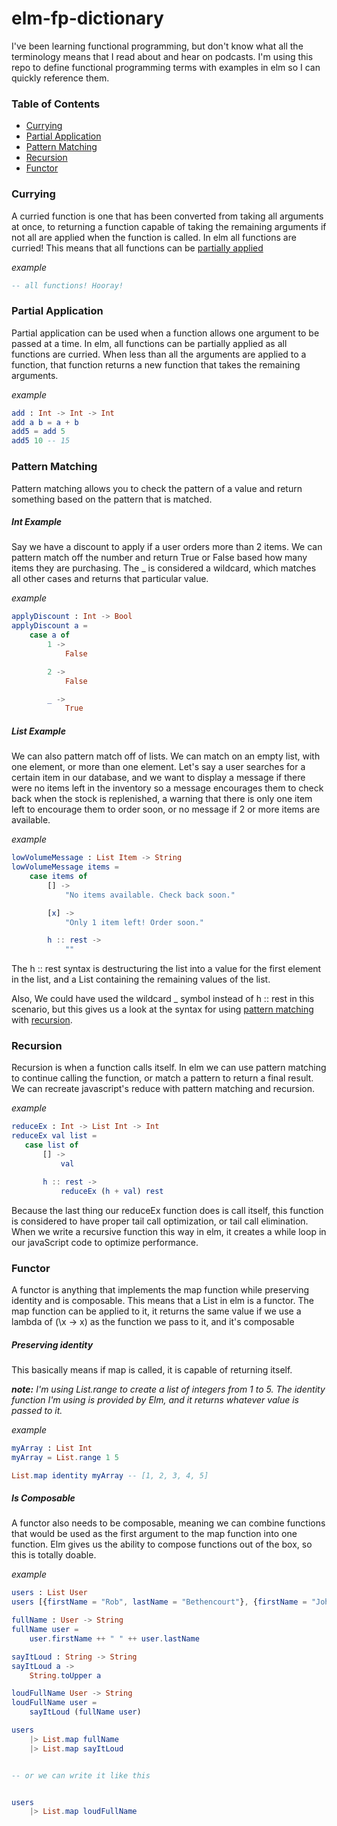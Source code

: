 # elm-fp-dictionary
I've been learning functional programming, but don't know what all the terminology means that I read about and hear on podcasts. I'm using this repo to define functional programming terms with examples in elm so I can quickly reference them.

### Table of Contents
* [Currying](#currying)
* [Partial Application](#partial-application)
* [Pattern Matching](#pattern-matching)
* [Recursion](#recursion)
* [Functor](#functor)

### Currying
A curried function is one that has been converted from taking all arguments at once, to returning a function capable of taking the remaining arguments if not all are applied when the function is called. In elm all functions are curried! This means that all functions can be [partially applied](#partial-application)

*example*

```elm
-- all functions! Hooray!
```

### Partial Application
Partial application can be used when a function allows one argument to be passed at a time. In elm, all functions can be partially applied as all functions are curried. When less than all the arguments are applied to a function, that function returns a new function that takes the remaining arguments.

*example*
```elm
add : Int -> Int -> Int
add a b = a + b
add5 = add 5
add5 10 -- 15
```

### Pattern Matching
Pattern matching allows you to check the pattern of a value and return something based on the pattern that is matched.
##### Int Example
Say we have a discount to apply if a user orders more than 2 items. We can pattern match off the number and return True or False based how many items they are purchasing. The _ is considered a wildcard, which matches all other cases and returns that particular value.

*example*
```elm
applyDiscount : Int -> Bool
applyDiscount a =
    case a of
        1 ->
            False

        2 ->
            False

        _ ->
            True
```
##### List Example
We can also pattern match off of lists. We can match on an empty list, with one element, or more than one element. Let's say a user  searches for a certain item in our database, and we want to display a message if there were no items left in the inventory so a message encourages them to check back when the stock is replenished, a warning that there is only one item left to encourage them to order soon, or no message if 2 or more items are available.

*example*

```elm
lowVolumeMessage : List Item -> String
lowVolumeMessage items =
    case items of
        [] ->
            "No items available. Check back soon."

        [x] ->
            "Only 1 item left! Order soon."

        h :: rest ->
            ""
```
The h :: rest syntax is destructuring the list into a value for the first element in the list, and a List containing the remaining values of the list.

Also, We could have used the wildcard _ symbol instead of h :: rest in this scenario, but this gives us a look at the syntax for using [pattern matching](#pattern-matching) with [recursion](#recursion).

### Recursion

Recursion is when a function calls itself. In elm we can use pattern matching to continue calling the function, or match a pattern to return a final result. We can recreate javascript's reduce with pattern matching and recursion.

*example*

```elm
reduceEx : Int -> List Int -> Int
reduceEx val list =
   case list of
       [] ->
           val

       h :: rest ->
           reduceEx (h + val) rest
```

Because the last thing our reduceEx function does is call itself, this function is considered to have proper tail call optimization, or tail call elimination. When we write a recursive function this way in elm, it creates a while loop in our javaScript code to optimize performance.

### Functor

A functor is anything that implements the map function while preserving identity and is composable. This means that a List in elm is a functor. The map function can be applied to it, it returns the same value if we use a lambda of (\x -> x) as the function we pass to it, and it's composable

##### Preserving identity
This basically means if map is called, it is capable of returning itself.

_**note:** I'm using List.range to create a list of integers from 1 to 5. The identity function I'm using is provided by Elm, and it  returns whatever value is passed to it._

*example*

```elm
myArray : List Int
myArray = List.range 1 5

List.map identity myArray -- [1, 2, 3, 4, 5]
```

##### Is Composable
A functor also needs to be composable, meaning we can combine functions that would be used as the first argument to the map function into one function. Elm gives us the ability to compose functions out of the box, so this is totally doable.

*example*

```elm
users : List User
users [{firstName = "Rob", lastName = "Bethencourt"}, {firstName = "John", lastName = "Doe"}]

fullName : User -> String
fullName user =
    user.firstName ++ " " ++ user.lastName

sayItLoud : String -> String
sayItLoud a ->
    String.toUpper a

loudFullName User -> String
loudFullName user =
    sayItLoud (fullName user)

users
    |> List.map fullName
    |> List.map sayItLoud


-- or we can write it like this


users
    |> List.map loudFullName
```
